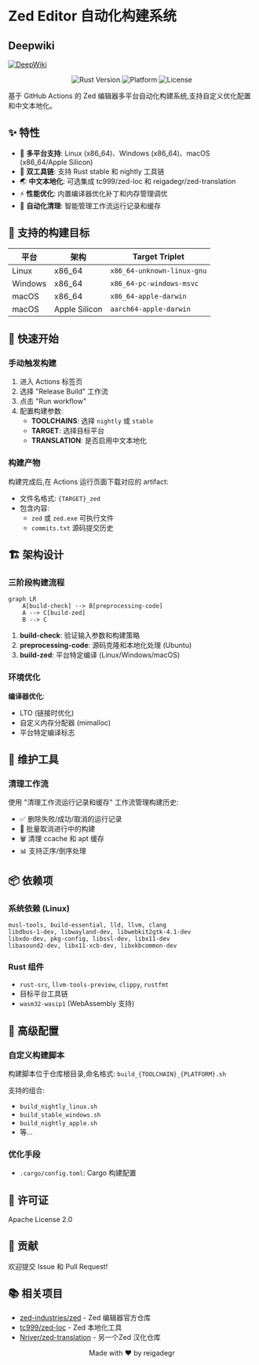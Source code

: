 # Zed Editor 自动化构建系统

## Deepwiki
[![DeepWiki](https://deepwiki.com/badge.svg)](https://deepwiki.com/reigadegr/zed_action)

<p align="center">
  <img src="https://img.shields.io/badge/Rust-nightly%20%7C%20stable-orange" alt="Rust Version">
  <img src="https://img.shields.io/badge/Platform-Linux%20%7C%20Windows%20%7C%20macOS-blue" alt="Platform">
  <img src="https://img.shields.io/github/license/reigadegr/zed_action" alt="License">
</p>

基于 GitHub Actions 的 Zed 编辑器多平台自动化构建系统,支持自定义优化配置和中文本地化。

## ✨ 特性

- 🚀 **多平台支持**: Linux (x86_64)、Windows (x86_64)、macOS (x86_64/Apple Silicon)
- 🔧 **双工具链**: 支持 Rust stable 和 nightly 工具链
- 🌏 **中文本地化**: 可选集成 tc999/zed-loc 和 reigadegr/zed-translation
- ⚡ **性能优化**: 内置编译器优化补丁和内存管理调优
- 🔄 **自动化清理**: 智能管理工作流运行记录和缓存

## 🎯 支持的构建目标

| 平台 | 架构 | Target Triplet |
|------|------|----------------|
| Linux | x86_64 | `x86_64-unknown-linux-gnu` |
| Windows | x86_64 | `x86_64-pc-windows-msvc` |
| macOS | x86_64 | `x86_64-apple-darwin` |
| macOS | Apple Silicon | `aarch64-apple-darwin` |

## 🚀 快速开始

### 手动触发构建

1. 进入 Actions 标签页
2. 选择 "Release Build" 工作流
3. 点击 "Run workflow"
4. 配置构建参数:
   - **TOOLCHAINS**: 选择 `nightly` 或 `stable`
   - **TARGET**: 选择目标平台
   - **TRANSLATION**: 是否启用中文本地化

### 构建产物

构建完成后,在 Actions 运行页面下载对应的 artifact:
- 文件名格式: `{TARGET}_zed`
- 包含内容: 
  - `zed` 或 `zed.exe` 可执行文件
  - `commits.txt` 源码提交历史

## 🏗️ 架构设计

### 三阶段构建流程

```mermaid
graph LR
    A[build-check] --> B[preprocessing-code]
    A --> C[build-zed]
    B --> C
```

1. **build-check**: 验证输入参数和构建策略
2. **preprocessing-code**: 源码克隆和本地化处理 (Ubuntu)
3. **build-zed**: 平台特定编译 (Linux/Windows/macOS)

### 环境优化

**编译器优化**:
- LTO (链接时优化)
- 自定义内存分配器 (mimalloc)
- 平台特定编译标志

## 🧹 维护工具

### 清理工作流

使用 "清理工作流运行记录和缓存" 工作流管理构建历史:

- ✅ 删除失败/成功/取消的运行记录
- 🔄 批量取消进行中的构建
- 🗑️ 清理 ccache 和 apt 缓存
- 📊 支持正序/倒序处理

## 📦 依赖项

### 系统依赖 (Linux)
```
musl-tools, build-essential, lld, llvm, clang
libdbus-1-dev, libwayland-dev, libwebkit2gtk-4.1-dev
libxdo-dev, pkg-config, libssl-dev, libx11-dev
libasound2-dev, libx11-xcb-dev, libxkbcommon-dev
```

### Rust 组件
- `rust-src`, `llvm-tools-preview`, `clippy`, `rustfmt`
- 目标平台工具链
- `wasm32-wasip1` (WebAssembly 支持)

## 🔧 高级配置

### 自定义构建脚本

构建脚本位于仓库根目录,命名格式: `build_{TOOLCHAIN}_{PLATFORM}.sh`

支持的组合:
- `build_nightly_linux.sh`
- `build_stable_windows.sh`
- `build_nightly_apple.sh`
- 等...

### 优化手段

- `.cargo/config.toml`: Cargo 构建配置

## 📝 许可证

Apache License 2.0

## 🤝 贡献

欢迎提交 Issue 和 Pull Request!

## 📚 相关项目

- [zed-industries/zed](https://github.com/zed-industries/zed) - Zed 编辑器官方仓库
- [tc999/zed-loc](https://github.com/tc999/zed-loc) - Zed 本地化工具
- [Nriver/zed-translation](https://github.com/Nriver/zed-translation) - 另一个Zed 汉化仓库

<p align="center">Made with ❤️ by reigadegr</p>
